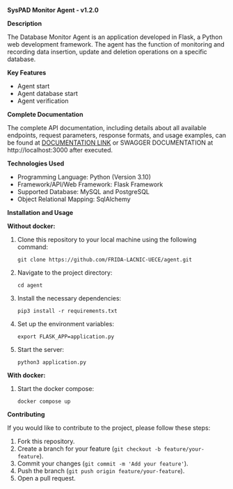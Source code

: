 **SysPAD Monitor Agent - v1.2.0**

**Description**

The Database Monitor Agent is an application developed in Flask, a Python web development framework. The agent has the function of monitoring and recording data insertion, update and deletion operations on a specific database.

**Key Features**

- Agent start
- Agent database start
- Agent verification

**Complete Documentation**

The complete API documentation, including details about all available endpoints, request parameters, response formats, and usage examples, can be found at [DOCUMENTATION LINK](https://github.com/FRIDA-LACNIC-UECE/documentation/blob/main/SysPAD%20Documentation.pdf) or SWAGGER DOCUMENTATION at http://localhost:3000 after executed.

**Technologies Used**

- Programming Language: Python (Version 3.10)
- Framework/API/Web Framework: Flask Framework
- Supported Database: MySQL and PostgreSQL
- Object Relational Mapping: SqlAlchemy

**Installation and Usage**

**Without docker:**  

1. Clone this repository to your local machine using the following command:

   ```
   git clone https://github.com/FRIDA-LACNIC-UECE/agent.git
   ```

2. Navigate to the project directory:

   ```
   cd agent
   ```

3. Install the necessary dependencies:

   ```
   pip3 install -r requirements.txt
   ```

4. Set up the environment variables:

   ```
   export FLASK_APP=application.py
   ```

7. Start the server:

   ```
   python3 application.py
   ```

**With docker:** 
1. Start the docker compose:

   ```
   docker compose up
   ```


**Contributing**

If you would like to contribute to the project, please follow these steps:

1. Fork this repository.
2. Create a branch for your feature (`git checkout -b feature/your-feature`).
3. Commit your changes (`git commit -m 'Add your feature'`).
4. Push the branch (`git push origin feature/your-feature`).
5. Open a pull request.
